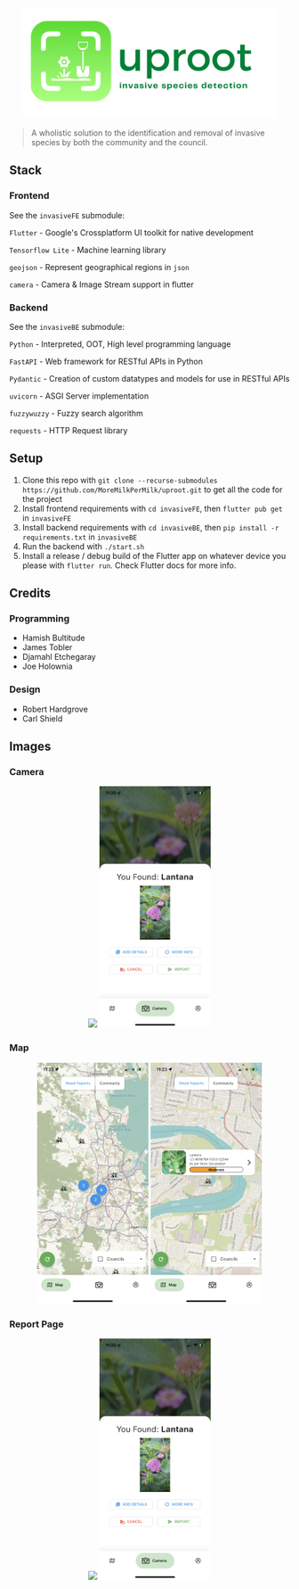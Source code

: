 <p align="center">
  <img src="images/logo.png" height="200"/>
</p>

> A wholistic solution to the identification and removal of invasive species by 
> both the community and the council.

## Stack 
### Frontend
 
See the `invasiveFE` submodule:

`Flutter` - Google's Crossplatform UI toolkit for native development

`Tensorflow Lite` - Machine learning library

`geojson` - Represent geographical regions in `json`

`camera` - Camera & Image Stream support in flutter

### Backend

See the `invasiveBE` submodule:

`Python` - Interpreted, OOT, High level programming language

`FastAPI` - Web framework for RESTful APIs in Python

`Pydantic` - Creation of custom datatypes and models for use in RESTful APIs

`uvicorn` - ASGI Server implementation

`fuzzywuzzy` - Fuzzy search algorithm

`requests` - HTTP Request library

## Setup 

1. Clone this repo with `git clone --recurse-submodules https://github.com/MoreMilkPerMilk/uproot.git` to get all the code for the project
2. Install frontend requirements with `cd invasiveFE`, then `flutter pub get` in `invasiveFE`
3. Install backend requirements with `cd invasiveBE`, then `pip install -r requirements.txt` in `invasiveBE`
4. Run the backend with `./start.sh`
5. Install a release / debug build of the Flutter app on whatever device you please with 
   `flutter run`. Check Flutter docs for more info.

## Credits
### Programming
* Hamish Bultitude
* James Tobler
* Djamahl Etchegaray
* Joe Holownia

### Design
* Robert Hardgrove
* Carl Shield

## Images
### Camera
<p align="center">
  <img src="images/0_camera.png" width="200">
  <img src="images/1_detection.png" width="200">
  <br>
</p>

### Map
<p align="center">
  <img src="images/3_map.png" width="200">
  <img src="images/6_map_marker.png" width="200">
  <br>
</p>

### Report Page
<p align="center">
  <img src="images/0_camera.png" width="200">
  <img src="images/1_detection.png" width="200">
  <br>
</p>
